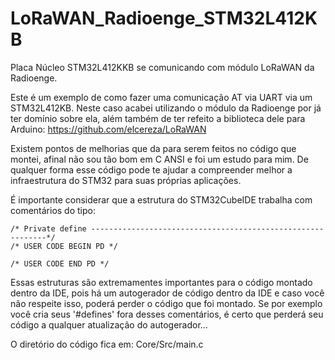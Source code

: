 # LoRaWAN_Radioenge_STM32L412KB
Placa Núcleo STM32L412KKB se comunicando com módulo LoRaWAN da Radioenge. 

Este é um exemplo de como fazer uma comunicação AT via UART via um STM32L412KB. Neste caso acabei utilizando o módulo da Radioenge por já ter domínio sobre ela, além também de ter refeito a biblioteca dele para Arduino: https://github.com/elcereza/LoRaWAN

Existem pontos de melhorias que da para serem feitos no código que montei, afinal não sou tão bom em C ANSI e foi um estudo para mim. De qualquer forma esse código pode te ajudar a compreender melhor a infraestrutura do STM32 para suas próprias aplicações. 

É importante considerar que a estrutura do STM32CubeIDE trabalha com comentários do tipo:
```
/* Private define ------------------------------------------------------------*/
/* USER CODE BEGIN PD */

/* USER CODE END PD */

```
Essas estruturas são extremamentes importantes para o código montado dentro da IDE, pois há um autogerador de código dentro da IDE e caso você não respeite isso, poderá perder o código que foi montado. Se por exemplo você cria seus '#defines' fora desses comentários, é certo que perderá seu código a qualquer atualização do autogerador...

O diretório do código fica em: Core/Src/main.c
